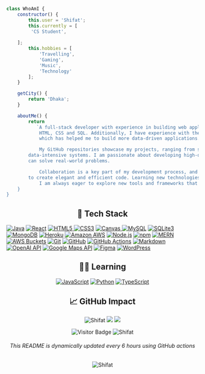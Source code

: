 
```js
class WhoAmI {
    constructor() {
        this.user = 'Shifat';
        this.currently = [
	     'CS Student',
  	     
	];
        this.hobbies = [
            'Travelling',
            'Gaming',
            'Music',
            'Technology'
        ];
    }

    getCity() {
        return 'Dhaka';
    }

    aboutMe() {
        return
           `A full-stack developer with experience in building web applications using React, JavaScript on
            HTML, CSS and SQL. Additionally, I have experience with the crypto and financial analysis,
            which has helped me to build more data-driven applications.

            My GitHub repositories showcase my projects, ranging from simple web applications to complex,
	    data-intensive systems. I am passionate about developing high-quality, scalable software that
	    can solve real-world problems.

            Collaboration is a key part of my development process, and I enjoy working with other developers 
	    to create elegant and efficient code. Learning new technologies is another passion of mine  and
            I am always eager to explore new tools and frameworks that can help me build better applications.;
    }
}
```

<h2 align="center">🥞 Tech Stack</h2>

<p align="center">
  
  <a href="https://www.java.com" target="_blank"><img alt="Java" src="https://img.shields.io/badge/Java-orange?style=flat-square&logo=java&logoColor=white"></a>
  <a href="https://reactjs.org" target="_blank"><img alt="React" src="https://img.shields.io/badge/-React-black?style=flat-square&logo=react&logoColor=blue"></a>
  <a href="https://developer.mozilla.org/en-US/docs/Web/HTML" target="_blank"><img alt="HTML5" src="https://img.shields.io/badge/-HTML5-E34F26?style=flat-square&logo=html5&logoColor=white">   </a>
  <a href="https://developer.mozilla.org/en-US/docs/Web/CSS" target="_blank"><img alt="CSS3" src="https://img.shields.io/badge/-CSS3-1572B6?style=flat-square&logo=css3&logoColor=white"></a>
  <a href="https://www.w3schools.com/html/html5_canvas.asp" target="_blank"><img alt="Canvas" src="https://img.shields.io/badge/-Canvas-FFD700?style=flat-square&logo=html5&logoColor=black">   </a>
  <a href="https://www.mysql.com" target="_blank"><img alt="MySQL" src="https://img.shields.io/badge/-MySQL-black?style=flat-square&logo=mysql&logoColor=blue"></a>
  <a href="https://www.sqlite.org" target="_blank"><img alt="SQLite3" src="https://img.shields.io/badge/-SQLite3-003B57?style=flat-square&logo=sqlite&logoColor=lightblue"></a>
  <a href="https://www.mongodb.com" target="_blank"><img alt="MongoDB" src="https://img.shields.io/badge/-MongoDB-black?style=flat-square&logo=mongodb&logoColor=green"></a>
  <a href="https://www.heroku.com" target="_blank"><img alt="Heroku" src="https://img.shields.io/badge/-Heroku-430098?style=flat-square&logo=heroku&logoColor=white"></a>
  <a href="https://aws.amazon.com" target="_blank"><img alt="Amazon AWS" src="https://img.shields.io/badge/Amazon%20AWS-232F3E?style=flat-square&logo=amazon-aws&logoColor=yellow"></a>
  <a href="https://nodejs.org" target="_blank"><img alt="Node.js" src="https://img.shields.io/badge/-Node.js-black?style=flat-square&logo=node.js&logoColor=darkgreen"></a>
  <a href="https://www.npmjs.com" target="_blank"><img alt="npm" src="https://img.shields.io/badge/-npm-CB3837?style=flat-square&logo=npm&logoColor=white"></a>
  <a href="https://www.mongodb.com" target="_blank"><img alt="MERN" src="https://img.shields.io/badge/-MERN-61DAFB?style=flat-square&logo=mongodb&logoColor=darkgreen"></a>
  <a href="https://aws.amazon.com/s3" target="_blank"><img alt="AWS Buckets" src="https://img.shields.io/badge/-AWS%20Buckets-232F3E?style=flat-square&logo=amazon-s3&logoColor=yellow"></a>
  <a href="https://git-scm.com" target="_blank"><img alt="Git" src="https://img.shields.io/badge/-Git-black?style=flat-square&logo=git&logoColor=orange"></a>
  <a href="https://github.com" target="_blank"><img alt="GitHub" src="https://img.shields.io/badge/-GitHub-181717?style=flat-square&logo=github&logoColor=white"></a>
  <a href="https://github.com/actions" target="_blank"><img alt="GitHub Actions" src="https://img.shields.io/badge/-GitHub_Actions-2088FF?style=flat-square&logo=github-actions&logoColor=white"></a>
  <a href="https://www.markdownguide.org" target="_blank"><img alt="Markdown" src="https://img.shields.io/badge/Markdown-000000?style=flat-square&logo=Markdown&logoColor=white"></a>
  <a href="https://platform.openai.com/docs" target="_blank"><img alt="OpenAI API" src="https://img.shields.io/badge/-OpenAI%20API-FF6600?style=flat-square&logo=openai&logoColor=white"></a>
  <a href="https://developers.google.com/maps" target="_blank"><img alt="Google Maps API" src="https://img.shields.io/badge/-Google%20Maps%20API-4285F4?style=flat-square&logo=google-maps&logoColor=red"></a>
  <a href="https://www.figma.com" target="_blank"><img alt="Figma" src="https://img.shields.io/badge/Figma-F24E1E?style=flat-square&logo=figma&logoColor=white"></a>
  <a href="https://wordpress.org" target="_blank"><img alt="WordPress" src="https://img.shields.io/badge/-WordPress-21759B?style=flat-square&logo=wordpress&logoColor=white"></a>
</p>

<h2 align="center">👨‍💻 Learning</h2>

<p align="center">	
    <a href="https://developer.mozilla.org/en-US/docs/Web/JavaScript" target="_blank"><img alt="JavaScript" src="https://img.shields.io/badge/-JavaScript-black?style=flat-square&logo=javascript&logoColor=yellow"></a>
    <a href="https://www.python.org" target="_blank"><img alt="Python" src="https://img.shields.io/badge/Python-black?style=flat-square&logo=python&logoColor=blue"></a>
    <a href="https://www.typescriptlang.org" target="_blank"><img alt="TypeScript" src="https://img.shields.io/badge/TypeScript-3178C6?style=flat-square&logo=typescript&logoColor=white"></a>
</p>

<h2 align="center">📈 GitHub Impact</h2>
	  

<p align="center">
  <img src="https://github-profile-trophy.vercel.app/?username=sh1fat&theme=onedark&title=MultiLanguage,Commits,Experience,Repositories,Stars,Issues,PullRequest,Followers" alt="Shifat" />
 <img src="https://github.com/sh1fat/sh1fat/blob/output/github-contribution-grid-snake.svg" />
 <img src="https://github-readme-activity-graph.vercel.app/graph?username=sh1fat&theme=github-compact" />

</p>  

<p align="center">
  <img alt="Visitor Badge" src="https://visitor-badge.laobi.icu/badge?page_id=sh1fat">
  <img src="https://komarev.com/ghpvc/?username=sh1fat&label=Profile%20views&color=0e75b6&style=flat" alt="Shifat" />
</p>

<h6 align="center">This README is dynamically updated every 6 hours using GitHub actions</h6>
<p align="center">
<img src="https://user-images.githubusercontent.com/73097560/115834477-dbab4500-a447-11eb-908a-139a6edaec5c.gif" alt="Shifat" />
</p>  
